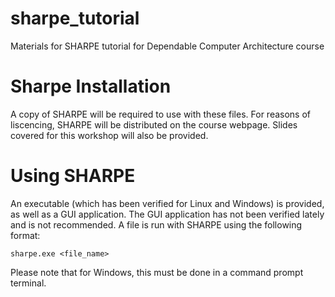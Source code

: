 # sharpe_tutorial
Materials for SHARPE tutorial for Dependable Computer Architecture course

# Sharpe Installation
A copy of SHARPE will be required to use with these files. For reasons of liscencing, SHARPE will be distributed on the course webpage. Slides covered for this workshop will also be provided. 

# Using SHARPE
An executable (which has been verified for Linux and Windows) is provided, as well as a GUI application. The GUI application has not been verified lately and is not recommended.
A file is run with SHARPE using the following format:
```
sharpe.exe <file_name>
```
Please note that for Windows, this must be done in a command prompt terminal.
